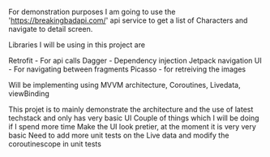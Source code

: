 For demonstration purposes I am going to use the 'https://breakingbadapi.com/' api service to get a list of Characters and navigate to detail screen.

Libraries I will be using in this project are

Retrofit - For api calls
Dagger - Dependency injection
Jetpack navigation UI - For navigating between fragments
Picasso - for retreiving the images

Will be implementing using MVVM architecture, Coroutines, Livedata, viewBinding

This projet is to mainly demonstrate the architecture and the use of latest techstack and only
has very basic UI
Couple of things which I will be doing if I spend more time
Make the UI look pretier, at the moment it is very very basic
Need to add more unit tests on the Live data and modify the coroutinescope in unit tests

